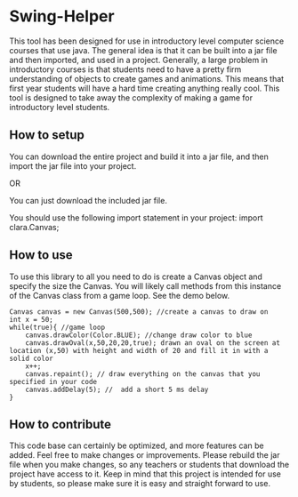 # Swing-Helper
This tool has been designed for use in introductory level computer science courses that use java.  The general idea is that it can be built into a jar file and then imported, and used in a project.  Generally, a large problem in introductory courses is that students need to have a pretty firm understanding of objects to create games and animations.  This means that first year students will have a hard time creating anything really cool.  This tool is designed to take away the complexity of making a game for introductory level students.

## **How to setup**
You can download the entire project and build it into a jar file, and then import the jar file into your project.

OR

You can just download the included jar file.

You should use the following import statement in your project: import clara.Canvas;

## **How to use**
To use this library to all you need to do is create a Canvas object and specify the size the Canvas.  You will likely call methods from this instance of the Canvas class from a game loop.  See the demo below.
```
Canvas canvas = new Canvas(500,500); //create a canvas to draw on
int x = 50;
while(true){ //game loop
    canvas.drawColor(Color.BLUE); //change draw color to blue
    canvas.drawOval(x,50,20,20,true); drawn an oval on the screen at location (x,50) with height and width of 20 and fill it in with a solid color
    x++;
    canvas.repaint(); // draw everything on the canvas that you specified in your code
    canvas.addDelay(5); //  add a short 5 ms delay
}
```

## **How to contribute**
This code base can certainly be optimized, and more features can be added.  Feel free to make changes or improvements.  Please rebuild the jar file when you make changes, so any teachers or students that download the project have access to it.  Keep in mind that this project is intended for use by students, so please make sure it is easy and straight forward to use.

